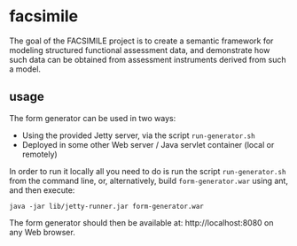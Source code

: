 facsimile
=========

The goal of the FACSIMILE project is to create a semantic framework for modeling structured functional assessment data, and demonstrate how such data can be obtained from assessment instruments derived from such a model.


usage
--------------------
The form generator can be used in two ways:

* Using the provided Jetty server, via the script `run-generator.sh`
* Deployed in some other Web server / Java servlet container (local or remotely)
 
In order to run it locally all you need to do is run the script `run-generator.sh` from the command line, or, alternatively, build `form-generator.war` using ant, and then execute:

`java -jar lib/jetty-runner.jar form-generator.war`

The form generator should then be available at: http://localhost:8080 on any Web browser.